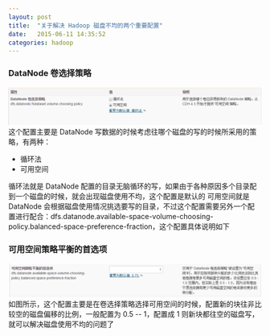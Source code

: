 ```yaml
---
layout: post
title:  "关于解决 Hadoop 磁盘不均的两个重要配置"
date:   2015-06-11 14:35:52
categories: hadoop
---
```


### DataNode 卷选择策略
![DataNode 卷选择策略说明](/images/dfs.datanode.fsdataset.volume.choosing.policy.png)
这个配置主要是 DataNode 写数据的时候考虑往哪个磁盘的写的时候所采用的策略，有两种：
* 循环法
* 可用空间

循环法就是 DataNode 配置的目录无脑循环的写，如果由于各种原因多个目录配到一个磁盘的时候，就会出现磁盘使用不均，这个配置是默认的
可用空间就是 DataNode 会根据磁盘使用情况挑选要写的目录，不过这个配置需要另外一个配置进行配合：dfs.datanode.available-space-volume-choosing-policy.balanced-space-preference-fraction，这个配置具体说明如下

### 可用空间策略平衡的首选项
![可用空间策略平衡的首选项说明](/images/dfs.datanode.available-space-volume-choosing-policy.balanced-space-preference-fraction.png)
如图所示，这个配置主要是在卷选择策略选择可用空间的时候，配置新的块往非比较空的磁盘偏移的比例，一般配置为 0.5 -- 1，配置成 1 则新块都往空的磁盘写，就可以解决磁盘使用不均的问题了

[jekyll-gh]: https://github.com/jekyll/jekyll
[jekyll]:    http://jekyllrb.com

